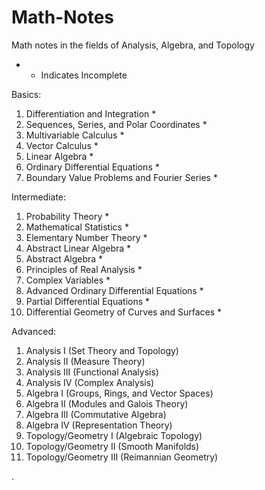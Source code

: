 # Math-Notes

 Math notes in the fields of Analysis, Algebra, and Topology 

* - Indicates Incomplete


Basics:
1. Differentiation and Integration *
2. Sequences, Series, and Polar Coordinates *
3. Multivariable Calculus *
5. Vector Calculus *
6. Linear Algebra *
7. Ordinary Differential Equations *
8. Boundary Value Problems and Fourier Series *


Intermediate:
1. Probability Theory *
2. Mathematical Statistics *
1. Elementary Number Theory *
3. Abstract Linear Algebra  *
2. Abstract Algebra *
6. Principles of Real Analysis *
9. Complex Variables * 
10. Advanced Ordinary Differential Equations *
11. Partial Differential Equations *
14. Differential Geometry of Curves and Surfaces *


Advanced:
1. Analysis I (Set Theory and Topology)
2. Analysis II (Measure Theory)
3. Analysis III (Functional Analysis)
4. Analysis IV (Complex Analysis)
5. Algebra I (Groups, Rings, and Vector Spaces)
6. Algebra II (Modules and Galois Theory)
7. Algebra III (Commutative Algebra)
8. Algebra IV (Representation Theory)
9. Topology/Geometry I (Algebraic Topology)
10. Topology/Geometry II (Smooth Manifolds)
11. Topology/Geometry III (Reimannian Geometry)













   











       

    
  .   













